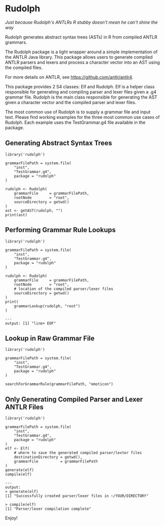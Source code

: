 # Rudolph
*Just because Rudolph's ANTLRs R stubby doesn't mean he can't shine the way*

Rudolph generates abstract syntax trees (ASTs) in R from compiled ANTLR
grammars.

The Rudolph package is a light wrapper around a simple implementation of the
ANTLR Java library. This package allows users to generate compiled ANTLR parsers
and lexers and process a character vector into an AST using the compiled files.

For more details on ANTLR, see <https://github.com/antlr/antlr4>.

This package provides 2 S4 classes: Elf and Rudolph. Elf is a helper class
responsible for generating and compiling parser and lexer files given a .g4
grammar file. Rudolph is the main class responsible for generating the AST given
a character vector and the compiled parser and lexer files.

The most common use of Rudolph is to supply a grammar file and input text.
Please find working examples for the three most common use cases of Rudolph.
Each example uses the TestGrammar.g4 file available in the package.

## Generating Abstract Syntax Trees

```
library('rudolph')

grammarFilePath = system.file(
	"inst",
	"TestGrammar.g4",
	package = "rudolph"
)

rudolph <- Rudolph(
	grammarFile 	= grammarFilePath,
	rootNode 		= "root",
	sourceDirectory = getwd()
)
ast <- getAST(rudolph, "")
print(ast)
```

## Performing Grammar Rule Lookups

```
library('rudolph')

grammarFilePath = system.file(
	"inst",
	"TestGrammar.g4",
	package = "rudolph"
)

rudolph <- Rudolph(
	grammarFile 	= grammarFilePath,
	rootNode 		= "root",
	# location of the compiled parser/lexer files
	sourceDirectory = getwd()
)
print(
	grammarLookup(rudolph, "root")
)

---
output: [1] "line+ EOF"

```

## Lookup in Raw Grammar File

```
library('rudolph')

grammarFilePath = system.file(
	"inst",
	"TestGrammar.g4",
	package = "rudolph"
)

searchForGrammarRule(grammarFilePath, "emoticon")
```

## Only Generating Compiled Parser and Lexer ANTLR Files

```
library('rudolph')

grammarFilePath = system.file(
	"inst",
	"TestGrammar.g4",
	package = "rudolph"
)
elf <- Elf(
	# where to save the generated compiled parser/lexter files
	destinationDirectory = getwd(),
	grammarFile          = grammarFilePath
)
generate(elf)
compile(elf)

---
output:
> generate(elf)
[1] "Successfully created parser/lexer files in ~/YOUR/DIRECTORY"

> compile(elf)
[1] "Parser/lexer compilation complete"
```

Enjoy!